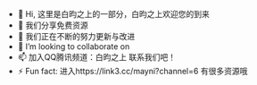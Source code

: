 - 👋 Hi, 这里是白昀之上的一部分，白昀之上欢迎您的到来
- 👀 我们分享免费资源
- 🌱 我们正在不断的努力更新与改进
- 💞️ I’m looking to collaborate on 
- 📫 加入QQ腾讯频道：白昀之上 联系我们吧！
- ⚡ Fun fact: 进入https://link3.cc/mayni?channel=6 有很多资源哦

<!---
Mayni-BYZS/Mayni-BYZS is a ✨ special ✨ repository because its `README.md` (this file) appears on your GitHub profile.
You can click the Preview link to take a look at your changes.
--->
